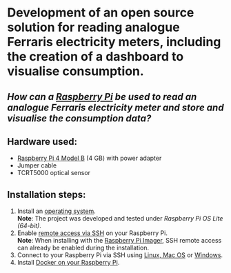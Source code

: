 # Development of an open source solution for reading analogue Ferraris electricity meters, including the creation of a dashboard to visualise consumption.

## *How can a [Raspberry Pi](https://www.raspberrypi.com/) be used to read an analogue Ferraris electricity meter and store and visualise the consumption data?*

## Hardware used:

* [Raspberry Pi 4 Model B](https://www.raspberrypi.com/products/raspberry-pi-4-model-b/?variant=raspberry-pi-4-model-b-4gb) (4 GB) with power adapter
* Jumper cable
* TCRT5000 optical sensor


## Installation steps:

1. Install an [operating system](https://www.raspberrypi.com/software/operating-systems/).  
**Note**: The project was developed and tested under *Raspberry Pi OS Lite (64-bit)*.
2. Enable [remote access via SSH](https://www.raspberrypi.com/documentation/computers/remote-access.html#ssh) on your Raspberry Pi.  
**Note**: When installing with the [Raspberry Pi Imager](https://www.raspberrypi.com/software/),
SSH remote access can already be enabled during the installation.
3. Connect to your Raspberry Pi via SSH
using [Linux, Mac OS](https://www.raspberrypi.com/documentation/computers/remote-access.html#secure-shell-from-linux-or-mac-os)
or [Windows](https://www.raspberrypi.com/documentation/computers/remote-access.html#secure-shell-from-windows-10).
4. Install [Docker on your Raspberry Pi](https://raspberrytips.com/docker-on-raspberry-pi/).


